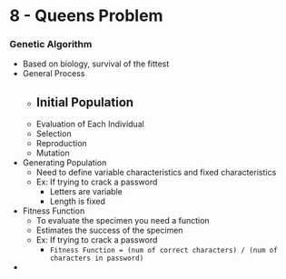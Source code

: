 # 8 - Queens Problem

### Genetic Algorithm
- Based on biology, survival of the fittest 
- General Process
    - Initial Population
        - 
    - Evaluation of Each Individual 
    - Selection
    - Reproduction
    - Mutation 
- Generating Population
    - Need to define variable characteristics and fixed characteristics
    - Ex: If trying to crack a password
        - Letters are variable
        - Length is fixed
- Fitness Function
    - To evaluate the specimen you need a function
    - Estimates the success of the specimen 
    - Ex: If trying to crack a password
        - `Fitness Function = (num of correct characters) / (num of characters in password)`
- 
